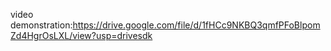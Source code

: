 video demonstration:https://drive.google.com/file/d/1fHCc9NKBQ3qmfPFoBlpomZd4HgrOsLXL/view?usp=drivesdk
